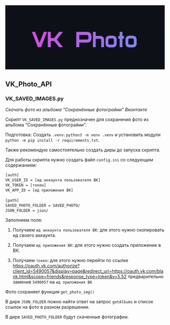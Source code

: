 ![](vk_photo_title.png)
---
## VK_Photo_API

### VK_SAVED_IMAGES.py

*Скачать фото из альбома "Сохранённые фотограйии" Вконтакте*

Скрипт `VK_SAVED_IMAGES.py` преднозначен для сохранения фото из альбома "Сохранённые фотограйии".

Подготовка: Создать `.venv`: `python3 -m venv .venv` и установить модули `python -m pip install -r requirements.txt`.

Также рекомендую самостоятельно создать диры до запуска скрипта. 

Для работы скрипта нужно создать файл `config.ini` со следующим содержанием:
```
[auth]
VK_USER_ID = [ид аккаунта пользователя ВК]
VK_TOKEN = [токен]
VK_APP_ID = [ид приложения ВК]

[path]
SAVED_PHOTO_FOLDER = SAVED_PHOTO/
JSON_FOLDER = json/
```
Заполняем поля:

1. Получаем `ид аккаунта пользователя ВК`: для этого нужно скопировать ид своего аккаунта.

2. Получаем `ид приложения ВК`: для этого нужно создать приложение в ВК.

3. Получаем `токен`: для этого нужно перейти по ссылке https://oauth.vk.com/authorize?client_id=5490057&display=page&redirect_uri=https://oauth.vk.com/blank.html&scope=friends&response_type=token&v=5.52 предварительно заменив `5490057` на `ид приложения ВК`

Фото сохраняет функция `get_photo_img()`

В дире `JSON_FOLDER` пожно найти ответ на запрос `getAlbums` и список ссылок на фото в разном разрешении.

В дире `SAVED_PHOTO_FOLDER` будут скаченные фотографии.